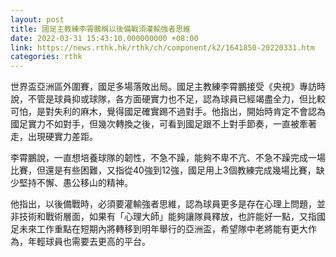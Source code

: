 ```yaml
---
layout: post
title: 國足主教練李霄鵬稱以後備戰須灌輸強者思維
date: 2022-03-31 15:43:10.000000000 +08:00
link: https://news.rthk.hk/rthk/ch/component/k2/1641850-20220331.htm
categories: rthk
---
```


世界盃亞洲區外圍賽，國足多場落敗出局。國足主教練李霄鵬接受《央視》專訪時說，不管是球員抑或球隊，各方面硬實力也不足，認為球員已經竭盡全力，但比較可怕，是對失利的麻木，覺得國足確實踢不過對手。他指出，開始時肯定不會認為國足實力不如對手，但幾次轉換之後，可看到國足跟不上對手節奏，一直被牽著走，出現硬實力差距。

李霄鵬說，一直想培養球隊的韌性，不急不躁，能夠不卑不亢、不急不躁完成一場比賽，但還是有些困難，又指從40強到12強，國足用上3個教練完成幾場比賽，缺少堅持不懈、愚公移山的精神。

他指出，以後備戰時，必須要灌輸強者思維，認為球員更多是存在心理上問題，並非技術和戰術層面，如果有「心理大師」能夠讓隊員釋放，也許能好一點，又指國足未來工作重點在短期內將轉移到明年舉行的亞洲盃，希望隊中老將能有更大作為，年輕球員也需要去更高的平台。
